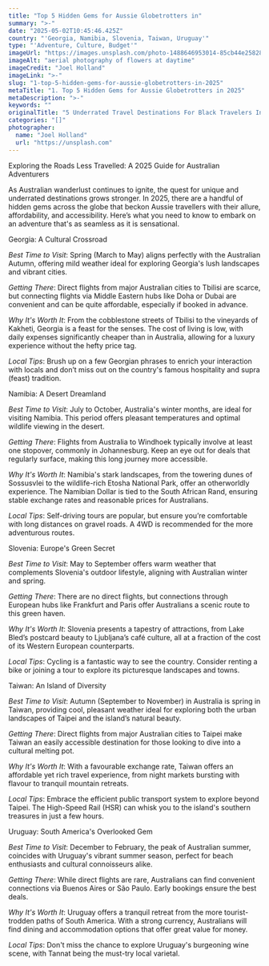 ```yaml
---
title: "Top 5 Hidden Gems for Aussie Globetrotters in"
summary: ">-"
date: "2025-05-02T10:45:46.425Z"
country: "'Georgia, Namibia, Slovenia, Taiwan, Uruguay'"
type: "'Adventure, Culture, Budget'"
imageUrl: "https://images.unsplash.com/photo-1488646953014-85cb44e25828?q=80&w=1935&auto=format&fit=crop&ixlib=rb-4.0.3&ixid=M3wxMjA3fDB8MHxwaG90by1wYWdlfHx8fGVufDB8fHx8fA%3D%3D"
imageAlt: "aerial photography of flowers at daytime"
imageCredit: "Joel Holland"
imageLink: ">-"
slug: "1-top-5-hidden-gems-for-aussie-globetrotters-in-2025"
metaTitle: "1. Top 5 Hidden Gems for Aussie Globetrotters in 2025"
metaDescription: ">-"
keywords: ""
originalTitle: "5 Underrated Travel Destinations For Black Travelers In 2025 - Travel Noire"
categories: "[]"
photographer:
  name: "Joel Holland"
  url: "https://unsplash.com"
---
```




Exploring the Roads Less Travelled: A 2025 Guide for Australian Adventurers

As Australian wanderlust continues to ignite, the quest for unique and underrated destinations grows stronger. In 2025, there are a handful of hidden gems across the globe that beckon Aussie travellers with their allure, affordability, and accessibility. Here’s what you need to know to embark on an adventure that's as seamless as it is sensational.

Georgia: A Cultural Crossroad

*Best Time to Visit*: Spring (March to May) aligns perfectly with the Australian Autumn, offering mild weather ideal for exploring Georgia's lush landscapes and vibrant cities.

*Getting There*: Direct flights from major Australian cities to Tbilisi are scarce, but connecting flights via Middle Eastern hubs like Doha or Dubai are convenient and can be quite affordable, especially if booked in advance.

*Why It's Worth It*: From the cobblestone streets of Tbilisi to the vineyards of Kakheti, Georgia is a feast for the senses. The cost of living is low, with daily expenses significantly cheaper than in Australia, allowing for a luxury experience without the hefty price tag.

*Local Tips*: Brush up on a few Georgian phrases to enrich your interaction with locals and don’t miss out on the country's famous hospitality and supra (feast) tradition.

Namibia: A Desert Dreamland

*Best Time to Visit*: July to October, Australia's winter months, are ideal for visiting Namibia. This period offers pleasant temperatures and optimal wildlife viewing in the desert.

*Getting There*: Flights from Australia to Windhoek typically involve at least one stopover, commonly in Johannesburg. Keep an eye out for deals that regularly surface, making this long journey more accessible.

*Why It's Worth It*: Namibia's stark landscapes, from the towering dunes of Sossusvlei to the wildlife-rich Etosha National Park, offer an otherworldly experience. The Namibian Dollar is tied to the South African Rand, ensuring stable exchange rates and reasonable prices for Australians.

*Local Tips*: Self-driving tours are popular, but ensure you’re comfortable with long distances on gravel roads. A 4WD is recommended for the more adventurous routes.

Slovenia: Europe's Green Secret

*Best Time to Visit*: May to September offers warm weather that complements Slovenia's outdoor lifestyle, aligning with Australian winter and spring.

*Getting There*: There are no direct flights, but connections through European hubs like Frankfurt and Paris offer Australians a scenic route to this green haven.

*Why It's Worth It*: Slovenia presents a tapestry of attractions, from Lake Bled’s postcard beauty to Ljubljana’s café culture, all at a fraction of the cost of its Western European counterparts.

*Local Tips*: Cycling is a fantastic way to see the country. Consider renting a bike or joining a tour to explore its picturesque landscapes and towns.

Taiwan: An Island of Diversity

*Best Time to Visit*: Autumn (September to November) in Australia is spring in Taiwan, providing cool, pleasant weather ideal for exploring both the urban landscapes of Taipei and the island’s natural beauty.

*Getting There*: Direct flights from major Australian cities to Taipei make Taiwan an easily accessible destination for those looking to dive into a cultural melting pot.

*Why It's Worth It*: With a favourable exchange rate, Taiwan offers an affordable yet rich travel experience, from night markets bursting with flavour to tranquil mountain retreats.

*Local Tips*: Embrace the efficient public transport system to explore beyond Taipei. The High-Speed Rail (HSR) can whisk you to the island's southern treasures in just a few hours.

Uruguay: South America's Overlooked Gem

*Best Time to Visit*: December to February, the peak of Australian summer, coincides with Uruguay's vibrant summer season, perfect for beach enthusiasts and cultural connoisseurs alike.

*Getting There*: While direct flights are rare, Australians can find convenient connections via Buenos Aires or São Paulo. Early bookings ensure the best deals.

*Why It's Worth It*: Uruguay offers a tranquil retreat from the more tourist-trodden paths of South America. With a strong currency, Australians will find dining and accommodation options that offer great value for money.

*Local Tips*: Don't miss the chance to explore Uruguay's burgeoning wine scene, with Tannat being the must-try local varietal.
